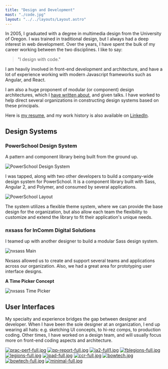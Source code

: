 ```yaml
---
title: "Design and Development"
mast: "./code.jpg"
layout: "../../layouts/Layout.astro" 
---
```


In 2005, I graduated with a degree in multimedia design from the University of Oregon. I was trained in traditional design, but I always had a deep interest in web development. Over the years, I have spent the bulk of my career working between the two disciplines. I like to say:

>"I design with code."

I am heavily involved in front-end development and architecture, and have a lot of experience working with modern Javascript frameworks such as Angular, and React.

I am also a huge proponent of modular (or component) design architectures, which I [have written about](https://medium.com/objects-in-space/objects-in-space-f6f404727#.u7nezzji9), and given talks. I have worked to help direct several organizations in constructing design systems based on these principals.

Here is [my resume](https://docs.google.com/document/d/1PfFxQgbXlFGRd_xbFDfXSMPG8BSVwuSlZfKVpsGmPkw/edit?usp=sharing), and my work history is also available on [LinkedIn](https://www.linkedin.com/in/andrewdc).

<h2 class="recent-header"><span>Design Systems</span></h2>

### PowerSchool Design System

A pattern and component library being built from the ground up. 

![PowerSchool Design System](../../assets/pds.jpg)

I was tapped, along with two other developers to build a company-wide design system for PowerSchool. It is a component library built with Sass, Angular 2, and Polymer, and consumed by several applications. 

![PowerSchool Layout](../../assets/pds-layout.jpg)

The system utilizes a flexible theme system, where we can provide the base design for the organization, but also allow each team the flexibility to customize and extend the library to fit their application's unique needs. 

### nxsass for InComm Digital Solutions

I teamed up with another designer to build a modular Sass design system.
 
![nxsass Main](../../assets/nxsass-main.png)

Nxsass allowed us to create and support several teams and applications across our organization. Also, we had a great area for prototyping user interface designs.

**A Time Picker Concept**
 
![nxsass Time Picker](../../assets/nxsass-time.png)

<h2 class="recent-header"><span>User Interfaces</span></h2> 

My specialty and experience bridges the gap between designer and developer. When I have been the sole designer at an organization, I end up wearing all hats: e.g. sketching UI concepts, to hi-rez comps, to production coding. Other times, I have worked on a design team, and will usually focus more on front-end coding aspects and architecture.

  [![prac-perf-full.jpg](../../assets/prac-perf-full.jpg)](../../assets/prac-perf-full.jpg)
  [![pp-report-full.jpg](../../assets/pp-report-full.jpg)](../../assets/pp-report-full.jpg)
  [![ia2-full1.jpg](../../assets/ia2-full1.jpg)](../../assets/ia2-full1.jpg)
  [![fblegions-full.jpg](../../assets/fblegions-full.jpg)](../../assets/fblegions-full.jpg)
  [![legions-full.jpg](../../assets/legions-full.jpg)](../../assets/legions-full.jpg)
  [![ipad-full.jpg](../../assets/ipad-full.jpg)](../../assets/ipad-full.jpg)
  [![ccr-full.jpg](../../assets/ccr-full.jpg)](../../assets/ccr-full.jpg)
  [![bowtech.jpg](../../assets/bowtech.jpg)](../../assets/bowtech.jpg)
  [![bowtech-full.jpg](../../assets/bowtech-full.jpg)](../../assets/bowtech-full.jpg)
  [![minimal-full.jpg](../../assets/minimal-full.jpg)](../../assets/minimal-full.jpg)
